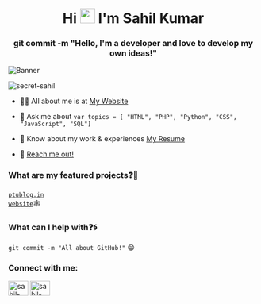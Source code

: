 <h1 align="center">Hi <img src="https://raw.githubusercontent.com/iampavangandhi/iampavangandhi/master/gifs/Hi.gif" width="30px"> I'm Sahil Kumar</h1>
<h3 align="center">git commit -m "Hello, I'm a developer and love to develop my own ideas!"</h3>

![Banner](https://repository-images.githubusercontent.com/441894498/4924857f-dfd5-4e27-8afa-a3429d7a7b4a)

<p align="left"> <img src="https://komarev.com/ghpvc/?username=secret-sahil&label=Profile%20views&color=0e75b6&style=flat" alt="secret-sahil" /> </p>

- 👨‍💻 All about me is at [My Website](https://mrsahil.in/)

- 💬 Ask me about ``` var topics = [ "HTML", "PHP", "Python", "CSS", "JavaScript", "SQL"] ```

- 📄 Know about my work & experiences [My Resume](https://mrsahil.in/resume.pdf)
- 📧 [Reach me out!](mailto:contact@mrsahil.in)

### What are my featured projects:question::rocket:
<code>[ptublog.in website](https://github.com/secret-sahil/ptublog-website)</code>🕸️   

### What can I help with:question::cyclone:
<code>git commit -m "All about GitHub!"</code> :grin:

<h3 align="left">Connect with me:</h3>
<p align="left">
<a href="https://linkedin.com/in/secret-sahil/" target="blank"><img align="center" src="https://raw.githubusercontent.com/rahuldkjain/github-profile-readme-generator/master/src/images/icons/Social/linked-in-alt.svg" alt="sahil-kumar" height="30" width="40" /></a>
<a href="https://instagram.com/secret.sahil/" target="blank"><img align="center" src="https://raw.githubusercontent.com/rahuldkjain/github-profile-readme-generator/master/src/images/icons/Social/instagram.svg" alt="sahil-kumar" height="30" width="40" /></a>
</p>

